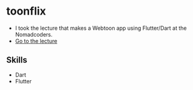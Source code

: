 # toonflix

- I took the lecture that makes a Webtoon app using Flutter/Dart at the Nomadcoders.
- [Go to the lecture](https://nomadcoders.co/flutter-for-beginners/lobby)

## Skills

- Dart
- Flutter
